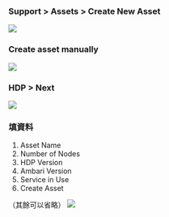 ### Support > Assets > Create New Asset
![](https://i.imgur.com/pxLUWzu.png)
### Create asset manually
![](https://i.imgur.com/D1dvq5w.png)
### HDP > Next
![](https://i.imgur.com/bwi7GiL.png)
### 填資料
1. Asset Name
2. Number of Nodes
3. HDP Version
4. Ambari Version
5. Service in Use
6. Create Asset

（其餘可以省略）
![](https://i.imgur.com/1bzA6mF.png)